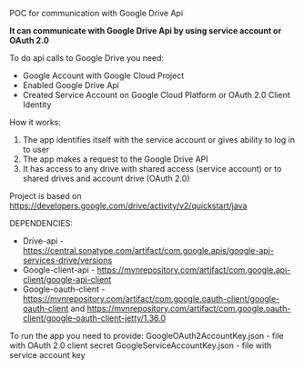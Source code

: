 POC for communication with Google Drive Api

**It can communicate with Google Drive Api by using service account or OAuth 2.0**

To do api calls to Google Drive you need:
- Google Account with Google Cloud Project
- Enabled Google Drive Api
- Created Service Account on Google Cloud Platform or OAuth 2.0 Client Identity

How it works:
1. The app identifies itself with the service account or gives ability to log in to user
2. The app makes a request to the Google Drive API
3. It has access to any drive with shared access (service account) or to shared drives and account drive (OAuth 2.0)

Project is based on https://developers.google.com/drive/activity/v2/quickstart/java

DEPENDENCIES:
- Drive-api - https://central.sonatype.com/artifact/com.google.apis/google-api-services-drive/versions
- Google-client-api - https://mvnrepository.com/artifact/com.google.api-client/google-api-client
- Google-oauth-client - https://mvnrepository.com/artifact/com.google.oauth-client/google-oauth-client  and https://mvnrepository.com/artifact/com.google.oauth-client/google-oauth-client-jetty/1.36.0

To run the app you need to provide:
GoogleOAuth2AccountKey.json - file with OAuth 2.0 client secret
GoogleServiceAccountKey.json - file with service account key